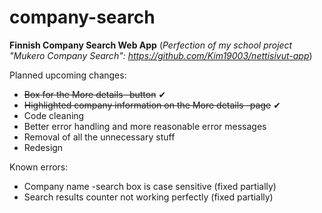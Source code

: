 # company-search
**Finnish Company Search Web App**
(*Perfection of my school project "Mukero Company Search": https://github.com/Kim19003/nettisivut-app*)

Planned upcoming changes:
- ~~Box for the More details -button~~ ✔
- ~~Highlighted company information on the More details -page~~ ✔
- Code cleaning
- Better error handling and more reasonable error messages
- Removal of all the unnecessary stuff
- Redesign

Known errors:
- Company name -search box is case sensitive (fixed partially)
- Search results counter not working perfectly (fixed partially)

